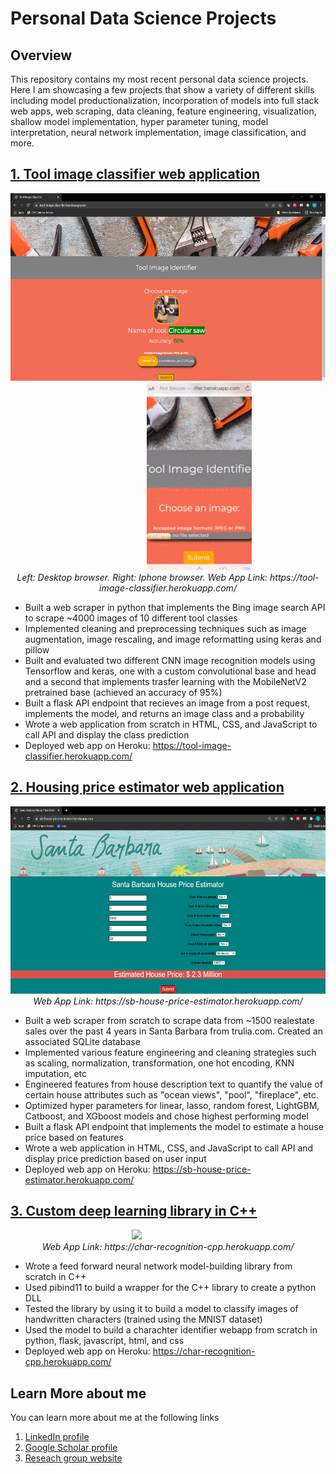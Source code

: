 # Personal Data Science Projects

## Overview

This repository contains my most recent personal data science projects. Here I am showcasing a few projects that show a variety of different skills including model productionalization, incorporation of models into full stack web apps, web scraping, data cleaning, feature engineering, visualization, shallow model implementation, hyper parameter tuning, model interpretation, neural network implementation, image classification, and more. 


## [1. Tool image classifier web application](/tool_image_classification)

<p float ="left" align="center">
  <img style="padding-right: 100px;" src="/tool_image_classification/readme_images/homepage3.png" height="300" >
  <img style="padding-left: 100px;" src="/tool_image_classification/readme_images/iphone.gif" height="300" >
  <br>
  <em>Left: Desktop browser. Right: Iphone browser. </em>
  <em>Web App Link: https://tool-image-classifier.herokuapp.com/</em>
  </br>
</p>

* Built a web scraper in python that implements the Bing image search API to scrape ~4000 images of 10 different tool classes
* Implemented cleaning and preprocessing techniques such as image augmentation, image rescaling, and image reformatting using keras and pillow
* Built and evaluated two different CNN image recognition models using Tensorflow and keras, one with a custom convolutional base and head and a second that implements trasfer learning with the MobileNetV2 pretrained base (achieved an accuracy of 95%)
* Built a flask API endpoint that recieves an image from a post request, implements the model, and returns an image class and a probability 
* Wrote a web application from scratch in HTML, CSS, and JavaScript to call API and display the class prediction
* Deployed web app on Heroku: https://tool-image-classifier.herokuapp.com/


## [2. Housing price estimator web application](/santa_barbara_realestate_analysis)

<p align="center">
  <img src="santa_barbara_realestate_analysis/readme_pictures/homepage2.png" height="300" >
  <br>
  <em>Web App Link: https://sb-house-price-estimator.herokuapp.com/</em>
  </br>
</p>

* Built a web scraper from scratch to scrape data from ~1500 realestate sales over the past 4 years in Santa Barbara from trulia.com. Created an associated SQLite database
* Implemented various feature engineering and cleaning strategies such as scaling, normalization, transformation, one hot encoding, KNN imputation, etc
* Engineered features from house description text to quantify the value of certain house attributes such as "ocean views", "pool", "fireplace", etc. 
* Optimized hyper parameters for linear, lasso, random forest, LightGBM, Catboost, and XGboost models and chose highest performing model
* Built a flask API endpoint that implements the model to estimate a house price based on features
* Wrote a web application in HTML, CSS, and JavaScript to call API and display price prediction based on user input
* Deployed web app on Heroku: https://sb-house-price-estimator.herokuapp.com/


## [3. Custom deep learning library in C++](/cpp_FFNN_module)

<p float ="left" align="center">
  <img style="padding-right: 100px;" src="/cpp_FFNN_module/readme_pictures/video.gif" height="300" >
  <br>
  <em>Web App Link: https://char-recognition-cpp.herokuapp.com/</em>
  </br>
</p>

* Wrote a feed forward neural network model-building library from scratch in C++
* Used pibind11 to build a wrapper for the C++ library to create a python DLL 
* Tested the library by using it to build a model to classify images of handwritten characters (trained using the MNIST dataset)
* Used the model to build a charachter identifier webapp from scratch in python, flask, javascript, html, and css
* Deployed web app on Heroku: https://char-recognition-cpp.herokuapp.com/

## Learn More about me

You can learn more about me at the following links

1. [LinkedIn profile](https://www.linkedin.com/in/dakotarawlings/)
2. [Google Scholar profile](https://scholar.google.com/citations?view_op=list_works&hl=en&hl=en&user=X_x46vUAAAAJ)
3. [Reseach group website](http://www.segalman.mrl.ucsb.edu/)
